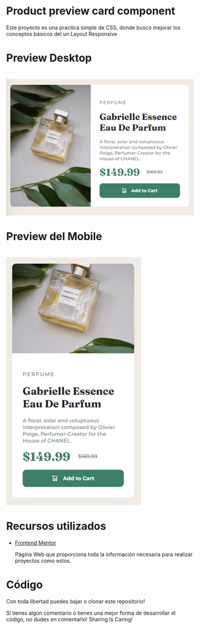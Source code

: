 <h1>Product preview card component</h1>
<p>Este proyecto es una practica simple de CSS, donde busco mejorar los conceptos básicos del un Layout Responsive</p>

<h1>Preview Desktop<h1>
<img align="center" src="./images/Desktop.png"/>
<h1>Preview del Mobile<h1>
<img align="center" src="./images/mobile.png"/>

  <h1>Recursos utilizados</h1>
  <ul>
    <li><a href="https://www.frontendmentor.io/home">Frontend Mentor</a></li>
    <p>Página Web que proporciona toda la información necesaria para realizar proyectos como estos.</p>
  </ul>
  <h1>Código</h1>
  <p>Con toda libertad puedes bajar o clonar este repositorio!</p>
  <p>Si tienes algún comentario o tienes una mejor forma de desarrollar el código, no dudes en comentarlo! Sharing Is Caring!</p>

